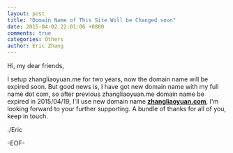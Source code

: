```yaml
---
layout: post
title: "Domain Name of This Site Will be Changed soon"
date: 2015-04-02 22:01:06 +0800
comments: true
categories: Others
author: Eric Zhang
---
```

Hi, my dear friends,

I setup zhangliaoyuan.me for two years, now the domain name will be expired soon.
But good news is, I have got new domain name with my full name dot com, so after previous zhangliaoyuan.me domain name be expired in 2015/04/19, I'll use new domain name **[zhangliaoyuan.com](http://zhangliaoyuan.com "Eric's personal web site")**, I'm looking forward to your further supporting. A bundle of thanks for all of you, keep in touch.

./Eric

-EOF- 




